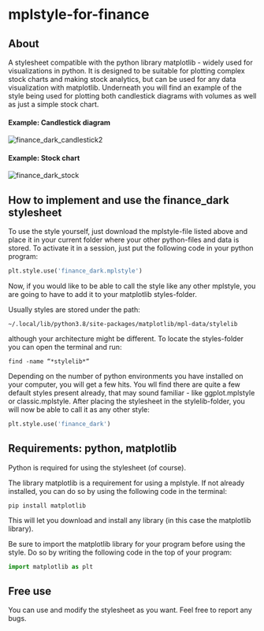 # mplstyle-for-finance

## About

A stylesheet compatible with the python library matplotlib - widely used for visualizations in python. It is designed to be suitable for plotting complex stock charts and making stock analytics, but can be used for any data visualization with matplotlib. Underneath you will find an example of the style being used for plotting both candlestick diagrams with volumes as well as just a simple stock chart.
#### Example: Candlestick diagram
![finance_dark_candlestick2](https://user-images.githubusercontent.com/63104057/84801336-54a76800-afff-11ea-9f32-86f1735771f1.jpg)

#### Example: Stock chart
![finance_dark_stock](https://user-images.githubusercontent.com/63104057/84801527-946e4f80-afff-11ea-97d7-97766d687f61.jpg)

## How to implement and use the finance_dark stylesheet

To use the style yourself, just download the mplstyle-file listed above and place it in your current folder where your other python-files and data is stored. To activate it in a session, just put the following code in your python program:
```python
plt.style.use('finance_dark.mplstyle')
```

Now, if you would like to be able to call the style like any other mplstyle, you are going to have to add it to your matplotlib styles-folder. 

Usually styles are stored under the path:  
```
~/.local/lib/python3.8/site-packages/matplotlib/mpl-data/stylelib
```
although your architecture might be different. To locate the styles-folder you can open the terminal and run:
```
find -name “*stylelib*“
```
Depending on the number of python environments you have installed on your computer, you will get a few hits. You wll find there are quite a few default styles present already, that may sound familiar - like ggplot.mplstyle or classic.mplstyle. After placing the stylesheet in the stylelib-folder, you will now be able to call it as any other style:
```python
plt.style.use('finance_dark')
```
## Requirements: python, matplotlib

Python is required for using the stylesheet (of course).

The library matplotlib is a requirement for using a mplstyle. If not already installed, you can do so by using the following code in the terminal:
```
pip install matplotlib
```
This will let you download and install any library (in this case the matplotlib library).

Be sure to import the matplotlib library for your program before using the style. Do so by writing the following code in the top of your program:
```python
import matplotlib as plt
```

## Free use

You can use and modify the stylesheet as you want. Feel free to report any bugs.  
